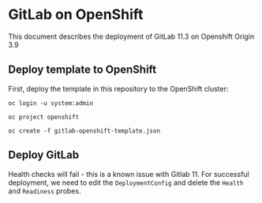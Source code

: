 # GitLab on OpenShift
This document describes the deployment of GitLab 11.3 on Openshift Origin 3.9

## Deploy template to OpenShift
First, deploy the template in this repository to the OpenShift cluster:

```
oc login -u system:admin

oc project openshift

oc create -f gitlab-openshift-template.json
```

## Deploy GitLab

Health checks will fail - this is a known issue with Gitlab 11. For successful
deployment, we need to edit the `DeploymentConfig` and delete the `Health` and
`Readiness` probes.
